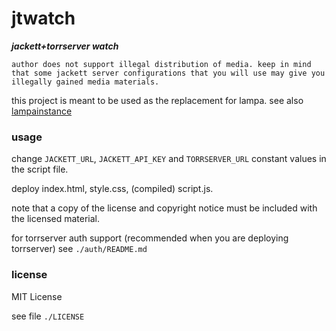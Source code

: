 # jtwatch

**_jackett+torrserver watch_**

`author does not support illegal distribution of media. keep in mind that some jackett server
configurations that you will use may give you illegally gained media materials.`

this project is meant to be used as the replacement for lampa. see also [lampainstance](https://github.com/etidart/lampainstance)

### usage

change `JACKETT_URL`, `JACKETT_API_KEY` and `TORRSERVER_URL` constant values in the script file.

deploy index.html, style.css, (compiled) script.js.

note that a copy of the license and copyright notice must be included with the licensed material.

for torrserver auth support (recommended when you are deploying torrserver) see `./auth/README.md`

### license

MIT License

see file `./LICENSE`
